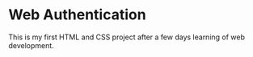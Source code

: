 # Web Authentication

This is my first HTML and CSS project after a few days learning of web development.
